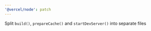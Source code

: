 ```yaml
---
'@vercel/node': patch
---
```


Split `build()`, `prepareCache()` and `startDevServer()` into separate files

